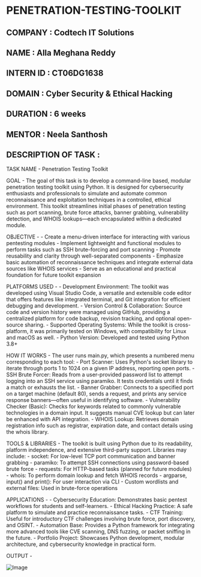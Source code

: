 # PENETRATION-TESTING-TOOLKIT

## COMPANY : Codtech IT Solutions

## NAME : Alla Meghana Reddy

## INTERN ID : CT06DG1638

## DOMAIN : Cyber Security & Ethical Hacking

## DURATION : 6 weeks

## MENTOR : Neela Santhosh

## DESCRIPTION OF TASK :

TASK NAME - Penetration Testing Toolkit

GOAL - The goal of this task is to develop a command-line based, modular penetration testing toolkit using Python. It is designed for cybersecurity enthusiasts and                  professionals to simulate and automate common reconnaissance and exploitation techniques in a controlled, ethical environment. This toolkit streamlines initial phases        of penetration testing such as port scanning, brute force attacks, banner grabbing, vulnerability detection, and WHOIS lookups—each encapsulated within a dedicated           module.

OBJECTIVE - 
          - Create a menu-driven interface for interacting with various pentesting modules
          - Implement lightweight and functional modules to perform tasks such as SSH brute-forcing and port scanning
          - Promote reusability and clarity through well-separated components
          - Emphasize basic automation of reconnaissance techniques and integrate external data sources like WHOIS services
          - Serve as an educational and practical foundation for future toolkit expansion


PLATFORMS USED - 
                - Development Environment: The toolkit was developed using Visual Studio Code, a versatile and extensible code editor that offers features like                                                          integrated terminal, and Git integration for efficient debugging and development.
                - Version Control & Collaboration: Source code and version history were managed using GitHub, providing a centralized platform for code backup, revision                                                         tracking, and optional open-source sharing.
                - Supported Operating Systems: While the toolkit is cross-platform, it was primarily tested on Windows, with compatibility for Linux and macOS as well.
                - Python Version: Developed and tested using Python 3.8+
              
HOW IT WORKS - The user runs main.py, which presents a numbered menu corresponding to each tool:
             - Port Scanner: Uses Python's socket library to iterate through ports 1 to 1024 on a given IP address, reporting open ports.
             - SSH Brute Forcer: Reads from a user-provided password list to attempt logging into an SSH service using paramiko. It tests credentials until it finds a match                 or exhausts the list.
             - Banner Grabber: Connects to a specified port on a target machine (default 80), sends a request, and prints any service response banners—often useful in                       identifying software.
             - Vulnerability Checker (Basic): Checks for keywords related to commonly vulnerable technologies in a domain input. It suggests manual CVE lookup but can later                 be enhanced with API integration.
             - WHOIS Lookup: Retrieves domain registration info such as registrar, expiration date, and contact details using the whois library.
      
TOOLS & LIBRARIES - The toolkit is built using Python due to its readability, platform independence, and extensive third-party support. 
                    Libraries may include:
                                         - socket: For low-level TCP port communication and banner grabbing
                                         - paramiko: To attempt SSH connections using password-based brute force
                                         - requests: For HTTP-based tasks (planned for future modules)
                                         - whois: To perform domain lookup and fetch WHOIS records
                                         - argparse, input() and print(): For user interaction via CLI
                                         - Custom wordlists and external files: Used in brute-force operations
            
APPLICATIONS - 
             - Cybersecurity Education: Demonstrates basic pentest workflows for students and self-learners.
             - Ethical Hacking Practice: A safe platform to simulate and practice reconnaissance tasks.
             - CTF Training: Useful for introductory CTF challenges involving brute force, port discovery, and OSINT.
             - Automation Base: Provides a Python framework for integrating more advanced tools like CVE scanning, DNS fuzzing, or packet sniffing in the future.
             - Portfolio Project: Showcases Python development, modular architecture, and cybersecurity knowledge in practical form.
              
OUTPUT - 

![Image](https://github.com/user-attachments/assets/ee04e451-93f8-4853-8b6a-aa9e964fdc60)
